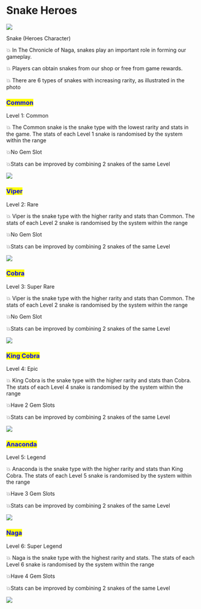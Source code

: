 # Snake Heroes



![](../.gitbook/assets/photo\_2022-04-11\_03-03-24.jpg)

Snake (Heroes Character)&#x20;

💥 In The Chronicle of Naga, snakes play an important role in forming our gameplay.&#x20;

💥 Players can obtain snakes from our shop or free from game rewards.&#x20;

💥 There are 6 types of snakes with increasing rarity, as illustrated in the photo

### <mark style="color:blue;">Common</mark>

Level 1: Common&#x20;

💥 The Common snake is the snake type with the lowest rarity and stats in the game. The stats of each Level 1 snake is randomised by the system within the range&#x20;

💥No Gem Slot&#x20;

💥Stats can be improved by combining 2 snakes of the same Level

![](<../.gitbook/assets/photo\_2022-05-03\_22-00-17 (1).jpg>)

### <mark style="color:blue;">Viper</mark>

Level 2: Rare&#x20;

💥 Viper is the snake type with the higher rarity and stats than Common. The stats of each Level 2 snake is randomised by the system within the range&#x20;

💥No Gem Slot&#x20;

💥Stats can be improved by combining 2 snakes of the same Level

![](../.gitbook/assets/photo\_2022-04-21\_22-46-03.jpg)

### <mark style="color:blue;">Cobra</mark>

Level 3: Super Rare

💥 Viper is the snake type with the higher rarity and stats than Common. The stats of each Level 2 snake is randomised by the system within the range&#x20;

💥No Gem Slot&#x20;

💥Stats can be improved by combining 2 snakes of the same Level

![](../.gitbook/assets/photo\_2022-04-22\_01-55-11.jpg)

### <mark style="color:blue;">King Cobra</mark>

Level 4: Epic&#x20;

💥 King Cobra is the snake type with the higher rarity and stats than Cobra. The stats of each Level 4 snake is randomised by the system within the range&#x20;

💥Have 2 Gem Slots&#x20;

💥Stats can be improved by combining 2 snakes of the same Level

![](<../.gitbook/assets/photo\_2022-04-25\_01-27-39 (1).jpg>)

### <mark style="color:blue;">Anaconda</mark>&#x20;

Level 5: Legend&#x20;

💥 Anaconda is the snake type with the higher rarity and stats than King Cobra. The stats of each Level 5 snake is randomised by the system within the range&#x20;

💥Have 3 Gem Slots&#x20;

💥Stats can be improved by combining 2 snakes of the same Level

![](../.gitbook/assets/photo\_2022-04-26\_23-09-27.jpg)

### <mark style="color:blue;">Naga</mark>&#x20;

Level 6: Super Legend&#x20;

💥 Naga is the snake type with the highest rarity and stats. The stats of each Level 6 snake is randomised by the system within the range&#x20;

💥Have 4 Gem Slots&#x20;

💥Stats can be improved by combining 2 snakes of the same Level

![](../.gitbook/assets/photo\_2022-04-28\_23-57-02.jpg)

